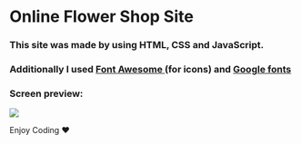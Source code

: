 # Online Flower Shop Site

<h3>This site was made by using HTML, CSS and JavaScript.</h3>

<h3>Additionally I used <a href="https://cdnjs.com/libraries/font-awesome"><b>Font Awesome</b> </a> (for icons) and <a href="https://fonts.google.com/"><b>Google fonts</b></a></h3>

<h3>Screen preview:</h3>

![](Flowers.gif)

Enjoy Coding ❤



